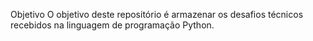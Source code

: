 Objetivo
O objetivo deste repositório é armazenar os desafios técnicos recebidos na linguagem de programação Python.

